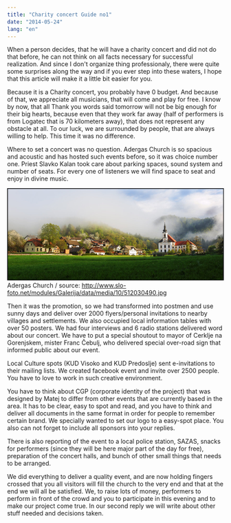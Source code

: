 ```yaml
---
title: "Charity concert Guide no1"
date: "2014-05-24"
lang: "en"
---
```


When a person decides, that he will have a charity concert and did not do that before, he can not think on all facts necessary for successful realization. And since I don't organize thing professionaly, there were quite some surprises along the way and if you ever step into these waters, I hope that this article will make it a little bit easier for you.

Because it is a Charity concert, you probably have 0 budget. And because of that, we appreciate all musicians, that will come and play for free. I know by now, that all Thank you words said tomorrow will not be big enough for their big hearts, because even that they work far away (half of performers is from Logatec that is 70 kilometers away), that does not represent any obstacle at all. To our luck, we are surrounded by people, that are always willing to help. This time it was no difference.

Where to set a concert was no question. Adergas Church is so spacious and acoustic and has hosted such events before, so it was choice number one. Priest Slavko Kalan took care about parking spaces, sound system and number of seats. For every one of listeners we will find space to seat and enjoy in divine music.

![s1](../images/512030490.jpg) Adergas Church / source: http://www.slo-foto.net/modules/Galerija/data/media/10/512030490.jpg

Then it was the promotion, so we had transformed into postmen and use sunny days and deliver over 2000 flyers/personal invitations to nearby villages and settlements. We also occupied local information tables with over 50 posters. We had four interviews and 6 radio stations delivered word about our concert. We have to put a special shoutout to mayor of Cerklje na Gorenjskem, mister Franc Čebulj, who delivered special over-road sign that informed public about our event.

Local Culture spots (KUD Visoko and KUD Predoslje) sent e-invitations to their mailing lists. We created facebook event and invite over 2500 people. You have to love to work in such creative environment.

You have to think about CGP (corporate identity of the project) that was designed by Matej to differ from other events that are currently based in the area. It has to be clear, easy to spot and read, and you have to think and deliver all documents in the same format in order for people to remember certain brand. We specially wanted to set our logo to a easy-spot place. You also can not forget to include all sponsors into your replies.

There is also reporting of the event to a local police station, SAZAS, snacks for performers (since they will be here major part of the day for free), preparation of the concert halls, and bunch of other small things that needs to be arranged.

We did everything to deliver a quality event, and are now holding fingers crossed that you all visitors will fill the church to the very end and that at the end we will all be satisfied. We, to raise lots of money, performers to perform in front of the crowd and you to participate in this evening and to make our project come true. In our second reply we will write about other stuff needed and decisions taken.
